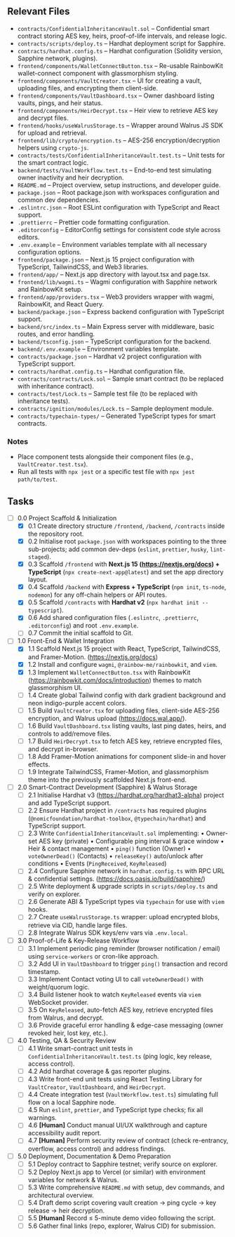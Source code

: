 ## Relevant Files

- `contracts/ConfidentialInheritanceVault.sol` – Confidential smart contract storing AES key, heirs, proof-of-life intervals, and release logic.
- `contracts/scripts/deploy.ts` – Hardhat deployment script for Sapphire.
- `contracts/hardhat.config.ts` – Hardhat configuration (Solidity version, Sapphire network, plugins).
- `frontend/components/WalletConnectButton.tsx` – Re-usable RainbowKit wallet-connect component with glassmorphism styling.
- `frontend/components/VaultCreator.tsx` – UI for creating a vault, uploading files, and encrypting them client-side.
- `frontend/components/VaultDashboard.tsx` – Owner dashboard listing vaults, pings, and heir status.
- `frontend/components/HeirDecrypt.tsx` – Heir view to retrieve AES key and decrypt files.
- `frontend/hooks/useWalrusStorage.ts` – Wrapper around Walrus JS SDK for upload and retrieval.
- `frontend/lib/crypto/encryption.ts` – AES-256 encryption/decryption helpers using `crypto-js`.
- `contracts/tests/ConfidentialInheritanceVault.test.ts` – Unit tests for the smart contract logic.
- `backend/tests/VaultWorkflow.test.ts` – End-to-end test simulating owner inactivity and heir decryption.
- `README.md` – Project overview, setup instructions, and developer guide.
- `package.json` – Root package.json with workspaces configuration and common dev dependencies.
- `.eslintrc.json` – Root ESLint configuration with TypeScript and React support.
- `.prettierrc` – Prettier code formatting configuration.
- `.editorconfig` – EditorConfig settings for consistent code style across editors.
- `.env.example` – Environment variables template with all necessary configuration options.
- `frontend/package.json` – Next.js 15 project configuration with TypeScript, TailwindCSS, and Web3 libraries.
- `frontend/app/` – Next.js app directory with layout.tsx and page.tsx.
- `frontend/lib/wagmi.ts` – Wagmi configuration with Sapphire network and RainbowKit setup.
- `frontend/app/providers.tsx` – Web3 providers wrapper with wagmi, RainbowKit, and React Query.
- `backend/package.json` – Express backend configuration with TypeScript support.
- `backend/src/index.ts` – Main Express server with middleware, basic routes, and error handling.
- `backend/tsconfig.json` – TypeScript configuration for the backend.
- `backend/.env.example` – Environment variables template.
- `contracts/package.json` – Hardhat v2 project configuration with TypeScript support.
- `contracts/hardhat.config.ts` – Hardhat configuration file.
- `contracts/contracts/Lock.sol` – Sample smart contract (to be replaced with inheritance contract).
- `contracts/test/Lock.ts` – Sample test file (to be replaced with inheritance tests).
- `contracts/ignition/modules/Lock.ts` – Sample deployment module.
- `contracts/typechain-types/` – Generated TypeScript types for smart contracts.

### Notes

- Place component tests alongside their component files (e.g., `VaultCreator.test.tsx`).
- Run all tests with `npx jest` or a specific test file with `npx jest path/to/test`.

## Tasks

- [ ] 0.0 Project Scaffold & Initialization
  - [x] 0.1 Create directory structure `/frontend`, `/backend`, `/contracts` inside the repository root.
  - [x] 0.2 Initialise root `package.json` with workspaces pointing to the three sub-projects; add common dev-deps (`eslint`, `prettier`, `husky`, `lint-staged`).
  - [x] 0.3 Scaffold `/frontend` with **Next.js 15 (https://nextjs.org/docs) + TypeScript** (`npx create-next-app@latest`) and set the app directory layout.
  - [x] 0.4 Scaffold `/backend` with **Express + TypeScript** (`npm init`, `ts-node`, `nodemon`) for any off-chain helpers or API routes.
  - [x] 0.5 Scaffold `/contracts` with **Hardhat v2** (`npx hardhat init --typescript`).
  - [x] 0.6 Add shared configuration files (`.eslintrc`, `.prettierrc`, `.editorconfig`) and root `.env.example`.
  - [ ] 0.7 Commit the initial scaffold to Git.

- [ ] 1.0 Front-End & Wallet Integration
  - [x] 1.1 Scaffold Next.js 15 project with React, TypeScript, TailwindCSS, and Framer-Motion. (https://nextjs.org/docs)
  - [x] 1.2 Install and configure `wagmi`, `@rainbow-me/rainbowkit`, and `viem`.
  - [x] 1.3 Implement `WalletConnectButton.tsx` with RainbowKit (https://rainbowkit.com/docs/introduction) themes to match glassmorphism UI. 
  - [ ] 1.4 Create global Tailwind config with dark gradient background and neon indigo-purple accent colors.
  - [ ] 1.5 Build `VaultCreator.tsx` for uploading files, client-side AES-256 encryption, and Walrus upload (https://docs.wal.app/).
  - [ ] 1.6 Build `VaultDashboard.tsx` listing vaults, last ping dates, heirs, and controls to add/remove files.
  - [ ] 1.7 Build `HeirDecrypt.tsx` to fetch AES key, retrieve encrypted files, and decrypt in-browser.
  - [ ] 1.8 Add Framer-Motion animations for component slide-in and hover effects.
  - [ ] 1.9 Integrate TailwindCSS, Framer-Motion, and glassmorphism theme into the previously scaffolded Next.js front-end.

- [ ] 2.0 Smart-Contract Development (Sapphire) & Walrus Storage
  - [ ] 2.1 Initialise Hardhat v3 (https://hardhat.org/hardhat3-alpha) project and add TypeScript support.
  - [ ] 2.2 Ensure Hardhat project in `/contracts` has required plugins (`@nomicfoundation/hardhat-toolbox`, `@typechain/hardhat`) and TypeScript support.
  - [ ] 2.3 Write `ConfidentialInheritanceVault.sol` implementing:
        • Owner-set AES key (private)
        • Configurable ping interval & grace window
        • Heir & contact management
        • `ping()` function (Owner)
        • `voteOwnerDead()` (Contacts)
        • `releaseKey()` auto/unlock after conditions
        • Events (`PingReceived`, `KeyReleased`)
  - [ ] 2.4 Configure Sapphire network in `hardhat.config.ts` with RPC URL & confidential settings. (https://docs.oasis.io/build/sapphire/)
  - [ ] 2.5 Write deployment & upgrade scripts in `scripts/deploy.ts` and verify on explorer.
  - [ ] 2.6 Generate ABI & TypeScript types via `typechain` for use with `viem` hooks.
  - [ ] 2.7 Create `useWalrusStorage.ts` wrapper: upload encrypted blobs, retrieve via CID, handle large files.
  - [ ] 2.8 Integrate Walrus SDK keys/env vars via `.env.local`.

- [ ] 3.0 Proof-of-Life & Key-Release Workflow
  - [ ] 3.1 Implement periodic ping reminder (browser notification / email) using `service-workers` or cron-like approach.
  - [ ] 3.2 Add UI in `VaultDashboard` to trigger `ping()` transaction and record timestamp.
  - [ ] 3.3 Implement Contact voting UI to call `voteOwnerDead()` with weight/quorum logic.
  - [ ] 3.4 Build listener hook to watch `KeyReleased` events via `viem` WebSocket provider.
  - [ ] 3.5 On `KeyReleased`, auto-fetch AES key, retrieve encrypted files from Walrus, and decrypt.
  - [ ] 3.6 Provide graceful error handling & edge-case messaging (owner revoked heir, lost key, etc.).

- [ ] 4.0 Testing, QA & Security Review
  - [ ] 4.1 Write smart-contract unit tests in `ConfidentialInheritanceVault.test.ts` (ping logic, key release, access control).
  - [ ] 4.2 Add hardhat coverage & gas reporter plugins.
  - [ ] 4.3 Write front-end unit tests using React Testing Library for `VaultCreator`, `VaultDashboard`, and `HeirDecrypt`.
  - [ ] 4.4 Create integration test (`VaultWorkflow.test.ts`) simulating full flow on a local Sapphire node.
  - [ ] 4.5 Run `eslint`, `prettier`, and TypeScript type checks; fix all warnings.
  - [ ] 4.6 **[Human]** Conduct manual UI/UX walkthrough and capture accessibility audit report.
  - [ ] 4.7 **[Human]** Perform security review of contract (check re-entrancy, overflow, access control) and address findings.

- [ ] 5.0 Deployment, Documentation & Demo Preparation
  - [ ] 5.1 Deploy contract to Sapphire testnet; verify source on explorer.
  - [ ] 5.2 Deploy Next.js app to Vercel (or similar) with environment variables for network & Walrus.
  - [ ] 5.3 Write comprehensive `README.md` with setup, dev commands, and architectural overview.
  - [ ] 5.4 Draft demo script covering vault creation → ping cycle → key release → heir decryption.
  - [ ] 5.5 **[Human]** Record ≤ 5-minute demo video following the script.
  - [ ] 5.6 Gather final links (repo, explorer, Walrus CID) for submission. 